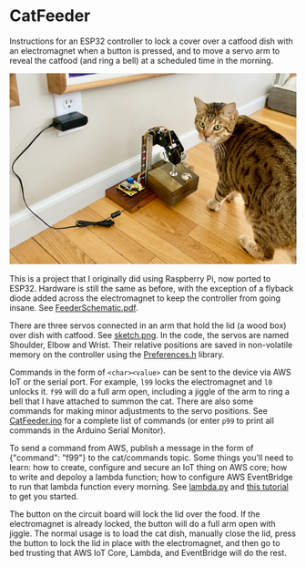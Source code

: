 # CatFeeder

Instructions for an ESP32 controller to lock a cover over a catfood dish with an electromagnet when a button is pressed, and to move a servo arm to reveal the catfood (and ring a bell) at a scheduled time in the morning.

 ![CatAndFeeder.png](CatAndFeeder.png)

This is a project that I originally did using Raspberry Pi, now ported to ESP32.  Hardware is still the same as before, with the exception of a flyback diode added across the electromagnet to keep the controller from going insane.  See [FeederSchematic.pdf](FeederSchematic.pdf).

There are three servos connected in an arm that hold the lid (a wood box) over dish with catfood.  See [sketch.png](sketch.png).  In the code, the servos are named Shoulder, Elbow and Wrist.  Their relative positions are saved in non-volatile memory on the controller using the [Preferences.h](https://github.com/espressif/arduino-esp32/tree/master/libraries/Preferences) library.

Commands in the form of `<char><value>` can be sent to the device via AWS IoT or the serial port.  For example, `l99` locks the electromagnet and `l0` unlocks it. `f99` will do a full arm open, including a jiggle of the arm to ring a bell that I have attached to summon the cat.  There are also some commands for making minor adjustments to the servo positions.  See [CatFeeder.ino](CatFeeder.ino) for a complete list of commands (or enter `p99` to print all commands in the Arduino Serial Monitor).  
 
To send a command from AWS, publish a message in the form of {"command": "f99"} to the cat/commands topic.  Some things you'll need to learn: how to create, configure and secure an IoT thing on AWS core; how to write and depoloy a lambda function; how to configure AWS EventBridge to run that lambda function every morning.  See [lambda.py](lambda.py) and [this tutorial](https://aws.amazon.com/blogs/compute/building-an-aws-iot-core-device-using-aws-serverless-and-an-esp32/) to get you started.
 
The button on the circuit board will lock the lid over the food.  If the electromagnet is already locked, the button will do a full arm open with jiggle.  The normal usage is to load the cat dish, manually close the lid, press the button to lock the lid in place with the electromagnet, and then go to bed trusting that AWS IoT Core, Lambda, and EventBridge will do the rest. 
